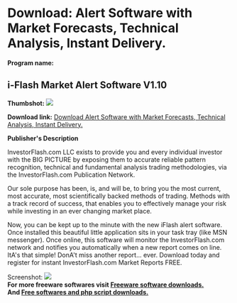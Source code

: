 # Download: Alert Software with Market Forecasts, Technical Analysis, Instant Delivery.

**Program name:**

## i-Flash Market Alert Software V1.10

  
**Thumbshot:** ![](http://www.freewarefiles.com/screenshot/iflashscreen_md.gif)   
  
**Download link:** [Download Alert Software with Market Forecasts, Technical Analysis, Instant Delivery.](http://freesoftwares.boysofts.com/I-Flash-Market-Alert-Software-V_program_11620.html)  
  


**Publisher's Description**  
  


InvestorFlash.com LLC exists to provide you and every individual investor with the BIG PICTURE by exposing them to accurate reliable pattern recognition, technical and fundamental analysis trading methodologies, via the InvestorFlash.com Publication Network. 

Our sole purpose has been, is, and will be, to bring you the most current, most accurate, most scientifically backed methods of trading. Methods with a track record of success, that enables you to effectively manage your risk while investing in an ever changing market place.

Now, you can be kept up to the minute with the new iFlash alert software. Once installed this beautiful little application sits in your task tray (like MSN messenger). Once online, this software will monitor the InvestorFlash.com network and notifies you automatically when a new report comes on line. ItA's that simple! DonA't miss another report... ever. Download today and register for instant InvestorFlash.com Market Reports FREE. 

  
  
Screenshot: ![](http://www.freewarefiles.com/screenshot/iflashscreen.gif)   
**For more freeware softwares visit [Freeware software downloads.](http://freesoftwares.boysofts.com/)**   
**And [Free softwares and php script downloads.](http://www.boysofts.com/)**
